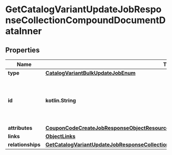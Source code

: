 
# GetCatalogVariantUpdateJobResponseCollectionCompoundDocumentDataInner

## Properties
| Name | Type | Description | Notes |
| ------------ | ------------- | ------------- | ------------- |
| **type** | [**CatalogVariantBulkUpdateJobEnum**](CatalogVariantBulkUpdateJobEnum.md) |  |  |
| **id** | **kotlin.String** | Unique identifier for retrieving the job. Generated by Klaviyo. |  |
| **attributes** | [**CouponCodeCreateJobResponseObjectResourceAttributes**](CouponCodeCreateJobResponseObjectResourceAttributes.md) |  |  |
| **links** | [**ObjectLinks**](ObjectLinks.md) |  |  |
| **relationships** | [**GetCatalogVariantUpdateJobResponseCollectionCompoundDocumentDataInnerAllOfRelationships**](GetCatalogVariantUpdateJobResponseCollectionCompoundDocumentDataInnerAllOfRelationships.md) |  |  [optional] |




